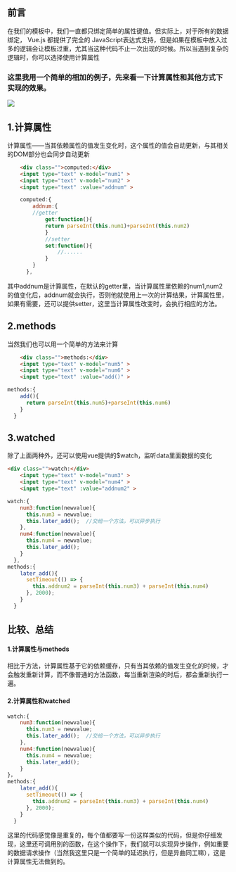 ## 前言

在我们的模板中，我们一直都只绑定简单的属性键值。但实际上，对于所有的数据绑定， Vue.js 都提供了完全的 JavaScript表达式支持，但是如果在模板中放入过多的逻辑会让模板过重，尤其当这种代码不止一次出现的时候。所以当遇到复杂的逻辑时，你可以选择使用计算属性

### 这里我用一个简单的相加的例子，先来看一下计算属性和其他方式下实现的效果。

![](https://user-gold-cdn.xitu.io/2020/2/28/1708a9f62dbf2a87?w=513&h=364&f=gif&s=67501)

## 1.计算属性

计算属性——当其依赖属性的值发生变化时，这个属性的值会自动更新，与其相关的DOM部分也会同步自动更新

```html
    <div class="">computed:</div>
    <input type="text" v-model="num1" >
    <input type="text" v-model="num2" >
    <input type="text" :value="addnum" >
```


```js
    computed:{
        addnum:{
        //getter
            get:function(){
            return parseInt(this.num1)+parseInt(this.num2)
            }
            //setter
            set:function(){
                //......
            }
        }
      },
```
其中addnum是计算属性，在默认的getter里，当计算属性里依赖的num1,num2的值变化后，addnum就会执行，否则他就使用上一次的计算结果，计算属性里，如果有需要，还可以提供setter，这里当计算属性改变时，会执行相应的方法。

## 2.methods
当然我们也可以用一个简单的方法来计算

```html
    <div class="">methods:</div>
    <input type="text" v-model="num5" >
    <input type="text" v-model="num6" >
    <input type="text" :value="add()" >
```

```js
methods:{
    add(){
      return parseInt(this.num5)+parseInt(this.num6)
    }
  }
```
## 3.watched
除了上面两种外，还可以使用vue提供的$watch，监听data里面数据的变化

```html
<div class="">watch:</div>
    <input type="text" v-model="num3" >
    <input type="text" v-model="num4" >
    <input type="text" :value="addnum2" >
```

```js
watch:{
    num3:function(newvalue){
      this.num3 = newvalue;
      this.later_add();  //交给一个方法，可以异步执行
    },
    num4:function(newvalue){
      this.num4 = newvalue;
      this.later_add();
    }
  },
methods:{
    later_add(){
      setTimeout(() => {
        this.addnum2 = parseInt(this.num3) + parseInt(this.num4)
      }, 2000);
    }
  }
```
## 比较、总结

#### 1.计算属性与methods
相比于方法，计算属性基于它的依赖缓存，只有当其依赖的值发生变化的时候，才会触发重新计算，而不像普通的方法函数，每当重新渲染的时后，都会重新执行一遍。
#### 2.计算属性和watched

```js
watch:{
    num3:function(newvalue){
      this.num3 = newvalue;
      this.later_add();  //交给一个方法，可以异步执行
    },
    num4:function(newvalue){
      this.num4 = newvalue;
      this.later_add();
    }
}，
methods:{
    later_add(){
      setTimeout(() => {
        this.addnum2 = parseInt(this.num3) + parseInt(this.num4)
      }, 2000);
    }
  }
```
这里的代码感觉像是重复的，每个值都要写一份这样类似的代码，但是你仔细发现，这里还可调用别的函数，在这个操作下，我们就可以实现异步操作，例如重要的数据请求操作（当然我这里只是一个简单的延迟执行，但是异曲同工嘛），这是计算属性无法做到的。